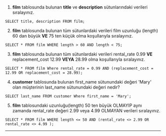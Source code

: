 1. **film** tablosunda bulunan **title** ve **description** sütunlarındaki verileri sıralayınız.
```
SELECT title, description FROM film;
```
2. **film** tablosunda bulunan tüm sütunlardaki verileri film uzunluğu (length) 60 dan büyük **VE** 75 ten küçük olma koşullarıyla sıralayınız.
```
SELECT * FROM film WHERE length > 60 AND length < 75;
```
3. **film** tablosunda bulunan tüm sütunlardaki verileri rental_rate 0.99 **VE** replacement_cost 12.99 **VEYA** 28.99 olma koşullarıyla sıralayınız.
```
SELECT * FROM film Where rental_rate = 0.99 AND (replacement_cost = 12.99 OR replacement_cost = 28.99);
```
4. **customer** tablosunda bulunan first_name sütunundaki değeri 'Mary' olan müşterinin last_name sütunundaki değeri nedir?
```
SELECT last_name FROM customer Where first_name = 'Mary';
```
5. **film** tablosundaki uzunluğu(length) 50 ten büyük OLMAYIP aynı zamanda rental_rate değeri 2.99 veya 4.99 OLMAYAN verileri sıralayınız.
```
SELECT * FROM film WHERE length <= 50 AND (rental_rate <> 2.99 OR rental_rate <> 4.99 );
```
---
